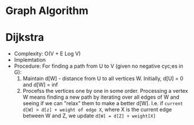 # Graph Algorithm

# Dijkstra
- Complexity: O(V + E Log V)
- Implemtation
- Procedure: For finding a path from U to V (given no negative cyc;es in G):
    1. Maintain d[W] - distance from U to all vertices W. Initially, d[U] = 0 and d[W] = inf
    2. Procefss the vertices one by one in some order. Processing a vertex W means finding a new path by iterating over all edges of W and seeing if we can "relax" them to make a better d[W]. I.e. if ``current d[W] > d[z] + weight of edge X``, where X is the current edge between W and Z, we update ``d[W] = d[Z] + weight[X]``
    